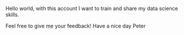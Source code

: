 Hello world,
with this account I want to train and share my data science skills.

Feel free to give me your feedback!
Have a nice day
Peter
